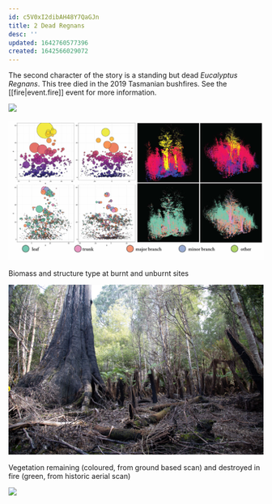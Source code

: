 ```yaml
---
id: c5V0xI2dibAH48Y7QaGJn
title: 2 Dead Regnans
desc: ''
updated: 1642760577396
created: 1642566029072
---
```

The second character of the story is a standing but dead _Eucalyptus Regnans_. This tree died in the 2019 Tasmanian bushfires. See the [[fire|event.fire]] event for more information.

![](assets/images/bennets/Bennets.jpg)

![](assets/images/2021-10-20-12-48-24.png)

Biomass and structure type at burnt and unburnt sites

![](assets/images/2021-10-20-16-05-00.png)

Vegetation remaining (coloured, from ground based scan) and destroyed in fire (green, from historic aerial scan)

![](assets/images/SIGGRAPH-Images/Last-Of-Their-Kind-007.png)
